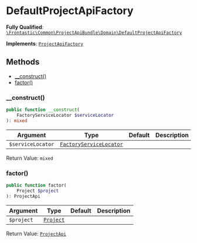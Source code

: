 #  DefaultProjectApiFactory

**Fully Qualified**: [`\Frontastic\Common\ProjectApiBundle\Domain\DefaultProjectApiFactory`](../../../../src/php/ProjectApiBundle/Domain/DefaultProjectApiFactory.php)

**Implements**: [`ProjectApiFactory`](ProjectApiFactory.md)

## Methods

* [__construct()](#__construct)
* [factor()](#factor)

### __construct()

```php
public function __construct(
    FactoryServiceLocator $serviceLocator
): mixed
```

Argument|Type|Default|Description
--------|----|-------|-----------
`$serviceLocator`|[`FactoryServiceLocator`](../../CoreBundle/Domain/Api/FactoryServiceLocator.md)||

Return Value: `mixed`

### factor()

```php
public function factor(
    Project $project
): ProjectApi
```

Argument|Type|Default|Description
--------|----|-------|-----------
`$project`|[`Project`](../../ReplicatorBundle/Domain/Project.md)||

Return Value: [`ProjectApi`](ProjectApi.md)

